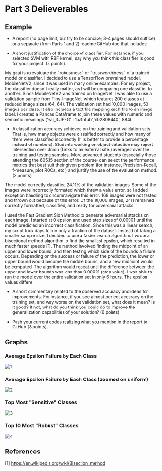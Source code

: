# Part 3 Delieverables


## Example

- A report (no page limit, but try to be concise; 3-4 pages should suffice) or a separate (from Parts 1 and 2) readme GitHub doc that includes:

- A short justification of the choice of classifier. For instance, if you selected SVM with RBF kernel, say why you think this classifier is good for your project. (3 points).

My goal is to evaluate the "robustness" or "trustworthiness" of a trained model or classifier. I decided to use a TensorFlow pretrained model, MobileNetV2, since it was used in many online examples. For my project, the classifier doesn't really matter, as I will be comparing one classifier to another. Since MobileNetV2 was trained on ImageNet, I was able to use a validation sample from Tiny-ImageNet, which features 200 classes at reduced image sizes (64, 64). The validation set had 10,000 images, 50 images per class. It also includes a text file mapping each file to an image label. I created a Pandas Dataframe to join these values with numeric and semantic meanings ('val_3.JPEG' : 'bathtub','n02808440', 884).


- A classification accuracy achieved on the training and validation sets. That is, how many objects were classified correctly and how many of them were classified incorrectly (It is better to provide a percentage instead of numbers). Students working on object detection may report Intersection over Union (Links to an external site.) averaged over the training and testing samples. More advanced students (especially those attending the 60535 section of the course) can select the performance metrics that best suit their given problem (for instance, Precision-Recall, f-measure, plot ROCs, etc.) and justify the use of the evaluation method. (3 points).

The model correctly classified 24.11% of the validation images. Some of the images were incorrectly formated which threw a value error, so I added exception handling to circumnavigate this error. 168 images were not tested and thrown out because of this error. Of the 10,000 images, 2411 remained correctly formatted, classified, and ready for adversarial attacks.

I used the Fast Gradient Sign Method to generate adversarial attacks on each image. I started at 0 epsilon and used step sizes of 0.00001 until the model predicted an incorrect classification. Since this was a linear search, my script took days to run only a fraction of the dataset. Instead of taking a smaller sample size, I decided to use a faster search algorithm. I wrote a bisectional method algorithm to find the smallest epsilon, which resulted in much faster speeds [1]. The method involved finding the midpoint of an upper and lower bound, and then testing which side of the bounds a failure occurs. Depending on the success or failure of the prediction, the lower or upper bound would become the middle bound, and a new midpoint would be computed. The algorithm would repeat until the difference between the upper and lower bounds was less than 0.00001 (step value). I was able to run the model over the entire validation set in only 6 hours. The epsilon values differe


- A short commentary related to the observed accuracy and ideas for improvements. For instance, if you see almost perfect accuracy on the training set, and way worse on the validation set, what does it mean? Is it good? If not, what do you think you could do to improve the generalization capabilities of your solution? (6 points)

- Push your current codes realizing what you mention in the report to GitHub (3 points).


## Graphs


### Average Epsilon Failure by Each Class
![1](https://user-images.githubusercontent.com/30506411/142560750-b72dfbba-218e-4f89-a4f2-48b3094357cc.png)


### Average Epsilon Failure by Each Class (zoomed on uniform)
![2](https://user-images.githubusercontent.com/30506411/142560762-ad90ae3e-b2dd-49f9-a715-7e485c531e37.png)



### Top Most "Sensitive" Classes
![3](https://user-images.githubusercontent.com/30506411/142560770-523c6744-9436-44d8-8800-005a50ab804d.png)



### Top 10 Most "Robust" Classes
![4](https://user-images.githubusercontent.com/30506411/142560782-ef542084-c3fd-48b4-b387-2e4478cf44de.png)



## References
[1] https://en.wikipedia.org/wiki/Bisection_method



